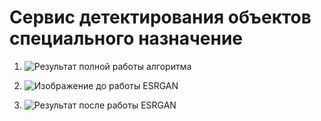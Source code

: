 # Сервис детектирования объектов специального назначение

1. ![Результат полной работы алгоритма](https://github.com/Guhabrus/VKR2/img_r/res.jpg)

2. ![Изображение до работы ESRGAN](https://github.com/Guhabrus/VKR2/img_r/photo_2023-06-01_22-14-46.jpg)

3. ![Результат после работы ESRGAN](https://github.com/Guhabrus/VKR2/img_r/after.jpg)